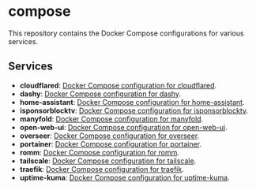 # compose

This repository contains the Docker Compose configurations for various services.

## Services

- **cloudflared**: [Docker Compose configuration for cloudflared](./cloudflared/compose.yml).
- **dashy**: [Docker Compose configuration for dashy](./dashy/compose.yml).
- **home-assistant**: [Docker Compose configuration for home-assistant](./home-assistant/compose.yml).
- **isponsorblocktv**: [Docker Compose configuration for isponsorblocktv](./isponsorblocktv/compose.yml).
- **manyfold**: [Docker Compose configuration for manyfold](./manyfold/compose.yml).
- **open-web-ui**: [Docker Compose configuration for open-web-ui](./open-web-ui/compose.yml).
- **overseer**: [Docker Compose configuration for overseer](./overseer/compose.yml).
- **portainer**: [Docker Compose configuration for portainer](./portainer/compose.yml).
- **romm**: [Docker Compose configuration for romm](./romm/compose.yml).
- **tailscale**: [Docker Compose configuration for tailscale](./tailscale/compose.yml).
- **traefik**: [Docker Compose configuration for traefik](./traefik/compose.yml).
- **uptime-kuma**: [Docker Compose configuration for uptime-kuma](./uptime-kuma/compose.yml).
